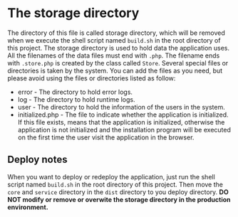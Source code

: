 # The storage directory

The directory of this file is called storage directory, which will be removed when we execute the shell script named
`build.sh` in the root directory of this project. The storage directory is used to hold data the application uses.
All the filenames of the data files must end with `.php`. The filename ends with `.store.php` is created by the class
called `Store`. Several special files or directories is taken by the system. You can add the files as you need, but
please avoid using the files or directories listed as follow:

* error - The directory to hold error logs.
* log - The directory to hold runtime logs.
* user - The directory to hold the information of the users in the system.
* initialized.php - The file to indicate whether the application is initialized. If this file exists, means that the
application is initialized, otherwise the application is not initialized and the installation program will be executed
on the first time the user visit the application in the browser.

## Deploy notes

When you want to deploy or redeploy the application, just run the shell script named `build.sh` in the root directory of
this project. Then move the `core` and `service` directory in the `dist` directory to you deploy directory. **DO NOT
modify or remove or overwite the storage directory in the production environment.**
